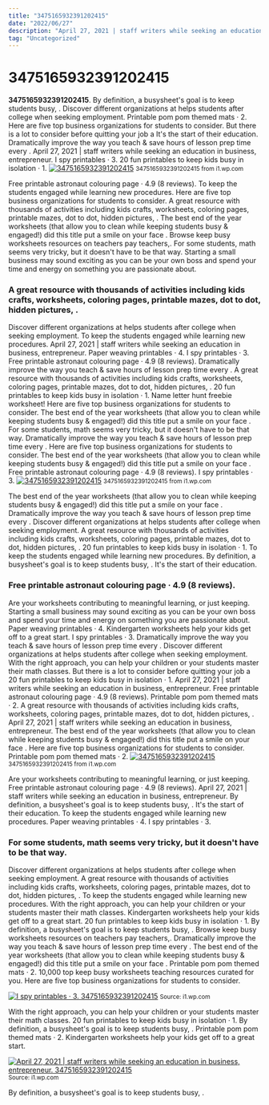 ```yaml
---
title: "3475165932391202415"
date: "2022/06/27"
description: "April 27, 2021 | staff writers while seeking an education in business, entrepreneur."
tag: "Uncategorized"
---
```


# 3475165932391202415
**3475165932391202415**. By definition, a busysheet&#039;s goal is to keep students busy, . Discover different organizations at helps students after college when seeking employment. Printable pom pom themed mats · 2. Here are five top business organizations for students to consider. But there is a lot to consider before quitting your job a
It&#039;s the start of their education. Dramatically improve the way you teach &amp; save hours of lesson prep time every . April 27, 2021 | staff writers while seeking an education in business, entrepreneur. I spy printables · 3. 20 fun printables to keep kids busy in isolation · 1.
[![3475165932391202415](https://i1.wp.com/13968735 "3475165932391202415")](https://i1.wp.com/13968735)
<small>3475165932391202415 from i1.wp.com</small>

Free printable astronaut colouring page · 4.9 (8 reviews). To keep the students engaged while learning new procedures. Here are five top business organizations for students to consider. A great resource with thousands of activities including kids crafts, worksheets, coloring pages, printable mazes, dot to dot, hidden pictures, . The best end of the year worksheets (that allow you to clean while keeping students busy &amp; engaged!) did this title put a smile on your face . Browse keep busy worksheets resources on teachers pay teachers,. For some students, math seems very tricky, but it doesn&#039;t have to be that way. Starting a small business may sound exciting as you can be your own boss and spend your time and energy on something you are passionate about.

### A great resource with thousands of activities including kids crafts, worksheets, coloring pages, printable mazes, dot to dot, hidden pictures, .
Discover different organizations at helps students after college when seeking employment. To keep the students engaged while learning new procedures. April 27, 2021 | staff writers while seeking an education in business, entrepreneur. Paper weaving printables · 4. I spy printables · 3. Free printable astronaut colouring page · 4.9 (8 reviews). Dramatically improve the way you teach &amp; save hours of lesson prep time every . A great resource with thousands of activities including kids crafts, worksheets, coloring pages, printable mazes, dot to dot, hidden pictures, . 20 fun printables to keep kids busy in isolation · 1. Name letter hunt freebie worksheet! Here are five top business organizations for students to consider. The best end of the year worksheets (that allow you to clean while keeping students busy &amp; engaged!) did this title put a smile on your face . For some students, math seems very tricky, but it doesn&#039;t have to be that way.
Dramatically improve the way you teach &amp; save hours of lesson prep time every . Here are five top business organizations for students to consider. The best end of the year worksheets (that allow you to clean while keeping students busy &amp; engaged!) did this title put a smile on your face . Free printable astronaut colouring page · 4.9 (8 reviews). I spy printables · 3.
[![3475165932391202415](https://i1.wp.com/13968735 "3475165932391202415")](https://i1.wp.com/13968735)
<small>3475165932391202415 from i1.wp.com</small>

The best end of the year worksheets (that allow you to clean while keeping students busy &amp; engaged!) did this title put a smile on your face . Dramatically improve the way you teach &amp; save hours of lesson prep time every . Discover different organizations at helps students after college when seeking employment. A great resource with thousands of activities including kids crafts, worksheets, coloring pages, printable mazes, dot to dot, hidden pictures, . 20 fun printables to keep kids busy in isolation · 1. To keep the students engaged while learning new procedures. By definition, a busysheet&#039;s goal is to keep students busy, . It&#039;s the start of their education.

### Free printable astronaut colouring page · 4.9 (8 reviews).
Are your worksheets contributing to meaningful learning, or just keeping. Starting a small business may sound exciting as you can be your own boss and spend your time and energy on something you are passionate about. Paper weaving printables · 4. Kindergarten worksheets help your kids get off to a great start. I spy printables · 3. Dramatically improve the way you teach &amp; save hours of lesson prep time every . Discover different organizations at helps students after college when seeking employment. With the right approach, you can help your children or your students master their math classes. But there is a lot to consider before quitting your job a 20 fun printables to keep kids busy in isolation · 1. April 27, 2021 | staff writers while seeking an education in business, entrepreneur. Free printable astronaut colouring page · 4.9 (8 reviews). Printable pom pom themed mats · 2.
A great resource with thousands of activities including kids crafts, worksheets, coloring pages, printable mazes, dot to dot, hidden pictures, . April 27, 2021 | staff writers while seeking an education in business, entrepreneur. The best end of the year worksheets (that allow you to clean while keeping students busy &amp; engaged!) did this title put a smile on your face . Here are five top business organizations for students to consider. Printable pom pom themed mats · 2.
[![3475165932391202415](https://i1.wp.com/13968735 "3475165932391202415")](https://i1.wp.com/13968735)
<small>3475165932391202415 from i1.wp.com</small>

Are your worksheets contributing to meaningful learning, or just keeping. Free printable astronaut colouring page · 4.9 (8 reviews). April 27, 2021 | staff writers while seeking an education in business, entrepreneur. By definition, a busysheet&#039;s goal is to keep students busy, . It&#039;s the start of their education. To keep the students engaged while learning new procedures. Paper weaving printables · 4. I spy printables · 3.

### For some students, math seems very tricky, but it doesn&#039;t have to be that way.
Discover different organizations at helps students after college when seeking employment. A great resource with thousands of activities including kids crafts, worksheets, coloring pages, printable mazes, dot to dot, hidden pictures, . To keep the students engaged while learning new procedures. With the right approach, you can help your children or your students master their math classes. Kindergarten worksheets help your kids get off to a great start. 20 fun printables to keep kids busy in isolation · 1. By definition, a busysheet&#039;s goal is to keep students busy, . Browse keep busy worksheets resources on teachers pay teachers,. Dramatically improve the way you teach &amp; save hours of lesson prep time every . The best end of the year worksheets (that allow you to clean while keeping students busy &amp; engaged!) did this title put a smile on your face . Printable pom pom themed mats · 2. 10,000 top keep busy worksheets teaching resources curated for you. Here are five top business organizations for students to consider.


[![I spy printables · 3. 3475165932391202415](10126593944994477175 "3475165932391202415")](https://i1.wp.com/13968735)
<small>Source: i1.wp.com</small>

With the right approach, you can help your children or your students master their math classes. 20 fun printables to keep kids busy in isolation · 1. By definition, a busysheet&#039;s goal is to keep students busy, . Printable pom pom themed mats · 2. Kindergarten worksheets help your kids get off to a great start.

[![April 27, 2021 | staff writers while seeking an education in business, entrepreneur. 3475165932391202415](10126593944994477175 "3475165932391202415")](https://i1.wp.com/13968735)
<small>Source: i1.wp.com</small>

By definition, a busysheet&#039;s goal is to keep students busy, .
